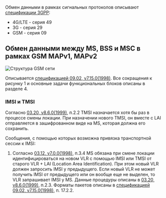 Обмен данными в рамках сигнальных протоколов описывают
[спецификации 3GPP](http://www.3gpp.org/specifications/79-specification-numbering):

- 4G/LTE - серия 49
- 3G - серия 29
- GSM - серия 09

## Обмен данными между MS, BSS и MSC в рамках GSM MAPv1, MAPv2

![Структура GSM сети]({attach}ss7-gsm_pic1.pdf.svg)

Описывается [спецификацией 09.02, v7.15.0(1998)](http://www.etsi.org/deliver/etsi_ts/100900_100999/100974/07.15.00_60/ts_100974v071500p.pdf).
Все сокращения к рисунку 1 и основные задачи функциональных блоков описаны в разделе 4.

### IMSI и TMSI

Согласно [03.20, v8.6.0(1999)](http://www.etsi.org/deliver/etsi_ts/100900_100999/100929/08.06.00_60/ts_100929v080600p.pdf),
п.2.2 TMSI назначается хотя бы раз в процессе смены локации. При
назначении нового TMSI, он вместе с LAI отправляется в зашифрованном
виде на MS, которая должна его сохранить.

Сообщения, с помощью которых возможна привязка транспортной сессии к
IMSI:

1. Согласно [03.12, v7.0.0(1998)](http://www.etsi.org/deliver/etsi_ts/100500_100599/100530/07.00.00_60/ts_100530v070000p.pdf), п.3.4
MS обязана при смене локации идентифицироваться на новом VLR с помощью IMSI
или TMSI от старого VLR + LAI (Location Area Identification). При этом
новый VLR должен запросить IMSI у предыдущего. Если новый VLR не может получить IMSI от предыдущего или он вообще еще
не выделен, то VLR запрашивает IMSI у MS. Данные процедуры описаны в [03.20, v8.6.0(1999)](http://www.etsi.org/deliver/etsi_ts/100900_100999/100929/08.06.00_60/ts_100929v080600p.pdf), п.2.3.
Форматы пакетов описаны в [спецификацией 09.02, v7.15.0(1998)](http://www.etsi.org/deliver/etsi_ts/100900_100999/100974/07.15.00_60/ts_100974v071500p.pdf), п. 17.2.2.





